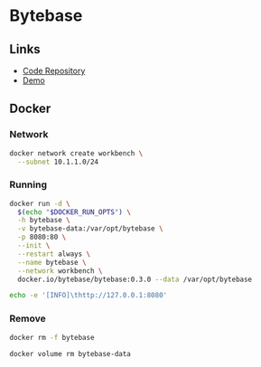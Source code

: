 # Bytebase

## Links

- [Code Repository](https://github.com/bytebase/bytebase)
- [Demo](https://demo.bytebase.com/)

## Docker

### Network

```sh
docker network create workbench \
  --subnet 10.1.1.0/24
```

### Running

```sh
docker run -d \
  $(echo "$DOCKER_RUN_OPTS") \
  -h bytebase \
  -v bytebase-data:/var/opt/bytebase \
  -p 8080:80 \
  --init \
  --restart always \
  --name bytebase \
  --network workbench \
  docker.io/bytebase/bytebase:0.3.0 --data /var/opt/bytebase
```

```sh
echo -e '[INFO]\thttp://127.0.0.1:8080'
```

### Remove

```sh
docker rm -f bytebase

docker volume rm bytebase-data
```
